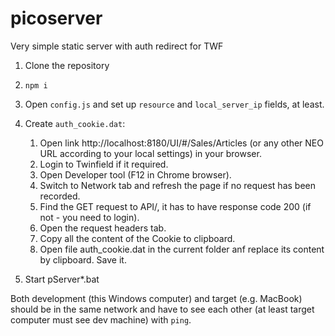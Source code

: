 # picoserver

Very simple static server with auth redirect for TWF

1. Clone the repository
2. `npm i`
3. Open `config.js` and set up `resource` and `local_server_ip` fields, at least.
4. Create `auth_cookie.dat`:
   1. Open link http://localhost:8180/UI/#/Sales/Articles (or any other NEO URL according to your local settings) in your browser.
   2. Login to Twinfield if it required.
   3. Open Developer tool (F12 in Chrome browser).
   4. Switch to Network tab and refresh the page if no request has been recorded.
   5. Find the GET request to API/, it has to have response code 200 (if not - you need to login).
   6. Open the request headers tab.
   7. Copy all the content of the Cookie to clipboard.
   8. Open file auth_cookie.dat in the current folder anf replace its content by clipboard. Save it.

5. Start pServer*.bat

Both development (this Windows computer) and target (e.g. MacBook) should be in the same network and have to see each other (at least target computer must see dev machine) with `ping`.
